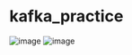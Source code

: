 # kafka_practice
![image](https://user-images.githubusercontent.com/71677948/168095287-200176da-e6ba-4c69-b13e-4f61744ce51a.png)
![image](https://user-images.githubusercontent.com/71677948/168096171-54eddadb-0edb-4fea-ac54-4050b7a06174.png)
